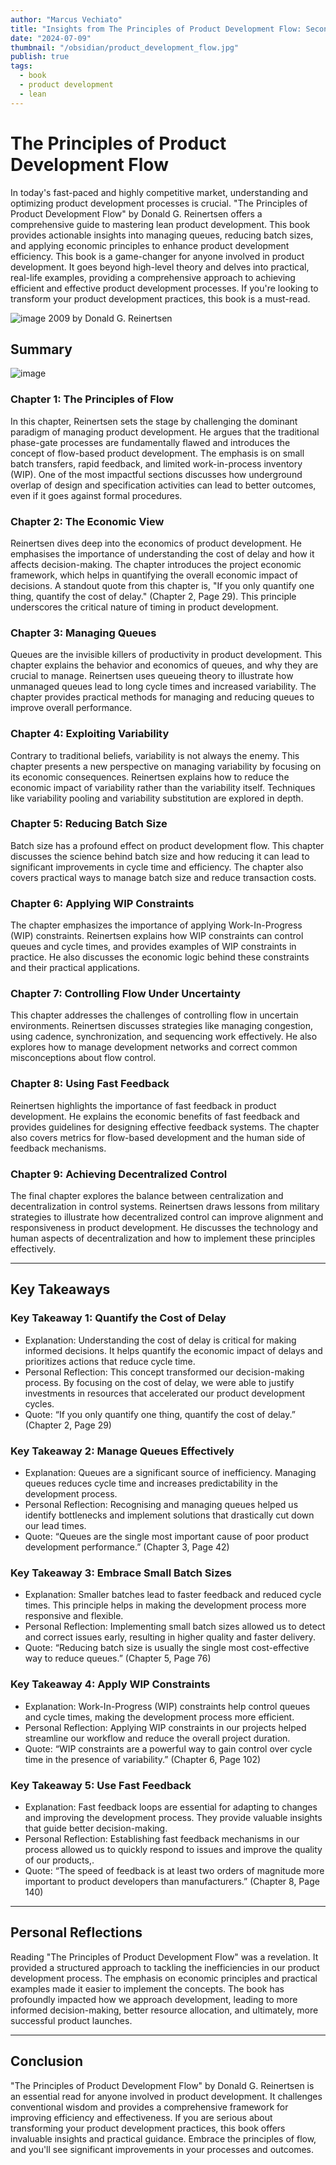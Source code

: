 ```yaml
---
author: "Marcus Vechiato"
title: "Insights from The Principles of Product Development Flow: Second Generation Lean Product Development"
date: "2024-07-09"
thumbnail: "/obsidian/product_development_flow.jpg"
publish: true
tags: 
  - book
  - product development
  - lean
--- 
```


# **The Principles of Product Development Flow**

In today's fast-paced and highly competitive market, understanding and optimizing product development processes is crucial. "The Principles of Product Development Flow" by Donald G. Reinertsen offers a comprehensive guide to mastering lean product development. This book provides actionable insights into managing queues, reducing batch sizes, and applying economic principles to enhance product development efficiency. This book is a game-changer for anyone involved in product development. It goes beyond high-level theory and delves into practical, real-life examples, providing a comprehensive approach to achieving efficient and effective product development processes. If you're looking to transform your product development practices, this book is a must-read.

![image](/obsidian/product_development_flow.jpg)
2009 by Donald G. Reinertsen

## Summary
![image](/obsidian/mindmap_product_development_flow.png)
### **Chapter 1: The Principles of Flow**
In this chapter, Reinertsen sets the stage by challenging the dominant paradigm of managing product development. He argues that the traditional phase-gate processes are fundamentally flawed and introduces the concept of flow-based product development. The emphasis is on small batch transfers, rapid feedback, and limited work-in-process inventory (WIP). One of the most impactful sections discusses how underground overlap of design and specification activities can lead to better outcomes, even if it goes against formal procedures.

### **Chapter 2: The Economic View**
Reinertsen dives deep into the economics of product development. He emphasises the importance of understanding the cost of delay and how it affects decision-making. The chapter introduces the project economic framework, which helps in quantifying the overall economic impact of decisions. A standout quote from this chapter is, "If you only quantify one thing, quantify the cost of delay." (Chapter 2, Page 29). This principle underscores the critical nature of timing in product development.

### **Chapter 3: Managing Queues**
Queues are the invisible killers of productivity in product development. This chapter explains the behavior and economics of queues, and why they are crucial to manage. Reinertsen uses queueing theory to illustrate how unmanaged queues lead to long cycle times and increased variability. The chapter provides practical methods for managing and reducing queues to improve overall performance.

### **Chapter 4: Exploiting Variability**
Contrary to traditional beliefs, variability is not always the enemy. This chapter presents a new perspective on managing variability by focusing on its economic consequences. Reinertsen explains how to reduce the economic impact of variability rather than the variability itself. Techniques like variability pooling and variability substitution are explored in depth.

### **Chapter 5: Reducing Batch Size**
Batch size has a profound effect on product development flow. This chapter discusses the science behind batch size and how reducing it can lead to significant improvements in cycle time and efficiency. The chapter also covers practical ways to manage batch size and reduce transaction costs.

### **Chapter 6: Applying WIP Constraints**
The chapter emphasizes the importance of applying Work-In-Progress (WIP) constraints. Reinertsen explains how WIP constraints can control queues and cycle times, and provides examples of WIP constraints in practice. He also discusses the economic logic behind these constraints and their practical applications.

### **Chapter 7: Controlling Flow Under Uncertainty**
This chapter addresses the challenges of controlling flow in uncertain environments. Reinertsen discusses strategies like managing congestion, using cadence, synchronization, and sequencing work effectively. He also explores how to manage development networks and correct common misconceptions about flow control.

### **Chapter 8: Using Fast Feedback**
Reinertsen highlights the importance of fast feedback in product development. He explains the economic benefits of fast feedback and provides guidelines for designing effective feedback systems. The chapter also covers metrics for flow-based development and the human side of feedback mechanisms.

### **Chapter 9: Achieving Decentralized Control**
The final chapter explores the balance between centralization and decentralization in control systems. Reinertsen draws lessons from military strategies to illustrate how decentralized control can improve alignment and responsiveness in product development. He discusses the technology and human aspects of decentralization and how to implement these principles effectively.

---

## **Key Takeaways**

### **Key Takeaway 1: Quantify the Cost of Delay**
- Explanation: Understanding the cost of delay is critical for making informed decisions. It helps quantify the economic impact of delays and prioritizes actions that reduce cycle time.
- Personal Reflection: This concept transformed our decision-making process. By focusing on the cost of delay, we were able to justify investments in resources that accelerated our product development cycles.
- Quote: “If you only quantify one thing, quantify the cost of delay.” (Chapter 2, Page 29)

### **Key Takeaway 2: Manage Queues Effectively**
- Explanation: Queues are a significant source of inefficiency. Managing queues reduces cycle time and increases predictability in the development process.
- Personal Reflection: Recognising and managing queues helped us identify bottlenecks and implement solutions that drastically cut down our lead times.
- Quote: “Queues are the single most important cause of poor product development performance.” (Chapter 3, Page 42)

### **Key Takeaway 3: Embrace Small Batch Sizes**
- Explanation: Smaller batches lead to faster feedback and reduced cycle times. This principle helps in making the development process more responsive and flexible.
- Personal Reflection: Implementing small batch sizes allowed us to detect and correct issues early, resulting in higher quality and faster delivery.
- Quote: “Reducing batch size is usually the single most cost-effective way to reduce queues.” (Chapter 5, Page 76)

### **Key Takeaway 4: Apply WIP Constraints**
- Explanation: Work-In-Progress (WIP) constraints help control queues and cycle times, making the development process more efficient.
- Personal Reflection: Applying WIP constraints in our projects helped streamline our workflow and reduce the overall project duration.
- Quote: “WIP constraints are a powerful way to gain control over cycle time in the presence of variability.” (Chapter 6, Page 102) 

### **Key Takeaway 5: Use Fast Feedback**
- Explanation: Fast feedback loops are essential for adapting to changes and improving the development process. They provide valuable insights that guide better decision-making.
- Personal Reflection: Establishing fast feedback mechanisms in our process allowed us to quickly respond to issues and improve the quality of our products,.
- Quote: “The speed of feedback is at least two orders of magnitude more important to product developers than manufacturers.” (Chapter 8, Page 140) 

---

## **Personal Reflections**
Reading "The Principles of Product Development Flow" was a revelation. It provided a structured approach to tackling the inefficiencies in our product development process. The emphasis on economic principles and practical examples made it easier to implement the concepts. The book has profoundly impacted how we approach development, leading to more informed decision-making, better resource allocation, and ultimately, more successful product launches.

---

## **Conclusion**
"The Principles of Product Development Flow" by Donald G. Reinertsen is an essential read for anyone involved in product development. It challenges conventional wisdom and provides a comprehensive framework for improving efficiency and effectiveness. If you are serious about transforming your product development practices, this book offers invaluable insights and practical guidance. Embrace the principles of flow, and you'll see significant improvements in your processes and outcomes.